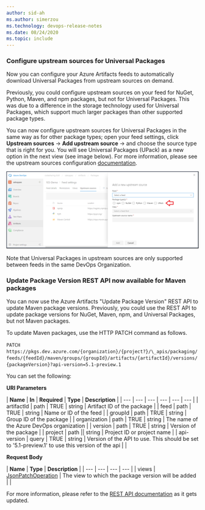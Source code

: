 ```yaml
---
author: sid-ah
ms.author: simerzou
ms.technology: devops-release-notes
ms.date: 08/24/2020
ms.topic: include
---
```


### Configure upstream sources for Universal Packages

Now you can configure your Azure Artifacts feeds to automatically download Universal Packages from upstream sources on demand.

Previously, you could configure upstream sources on your feed for NuGet, Python, Maven, and npm packages, but not for Universal Packages. This was due to a difference in the storage technology used for Universal Packages, which support much larger packages than other supported package types.

You can now configure upstream sources for Universal Packages in the same way as for other package types; open your feed settings, click **Upstream sources** -> **Add upstream source** -> and choose the source type that is right for you. You will see Universal Packages (UPack) as a new option in the next view (see image below). For more information, please see the upstream sources configuration [documentation](/azure/devops/artifacts/how-to/set-up-upstream-sources?view=azure-devops#:~:text=Add%20an%20Azure%20Artifacts%20feed%20in%20your%20organization,dialog%20where%20you%20can%20choose%20Add%20upstream%20source.).

<img src="../../media/174-artifacts-1-0.png" width="600" alt="upack">

Note that Universal Packages in upstream sources are only supported between feeds in the same DevOps Organization.


### Update Package Version REST API now available for Maven packages

You can now use the Azure Artifacts &quot;Update Package Version&quot; REST API to update Maven package versions. Previously, you could use the REST API to update package versions for NuGet, Maven, npm, and Universal Packages, but not Maven packages.

To update Maven packages, use the HTTP PATCH command as follows.

`PATCH` 
`https://pkgs.dev.azure.com/{organization}/{project?}/\_apis/packaging/feeds/{feedId}/maven/groups/{groupId}/artifacts/{artifactId}/versions/{packageVersion}?api-version=5.1-preview.1`


You can set the following:

**URI Parameters**

| **Name** | **In** | **Required** | **Type** | **Description** |
| --- | --- | --- | --- | --- | --- |
| artifactId | path | TRUE | string | Artifact ID of the package |
| feed | path | TRUE | string | Name or ID of the feed |
| groupId | path | TRUE | string | Group ID of the package |
| organization | path | TRUE | string | The name of the Azure DevOps organization |
| version | path | TRUE | string | Version of the package |
| project | path || string | Project ID or project name |
| api-version | query | TRUE | string | Version of the API to use. This should be set to &#39;5.1-preview.1&#39; to use this version of the api |
|


**Request Body**

| **Name** | **Type** | **Description** |
| --- | --- | --- | --- |
| views | [JsonPatchOperation](/rest/api/azure/devops/artifactspackagetypes/python/update%20package%20version?view=azure-devops-rest-5.1#jsonpatchoperation) | The view to which the package version will be added |
|

For more information, please refer to the [REST API documentation](/rest/api/azure/devops/artifactspackagetypes/maven?view=azure-devops-rest-5.1) as it gets updated.